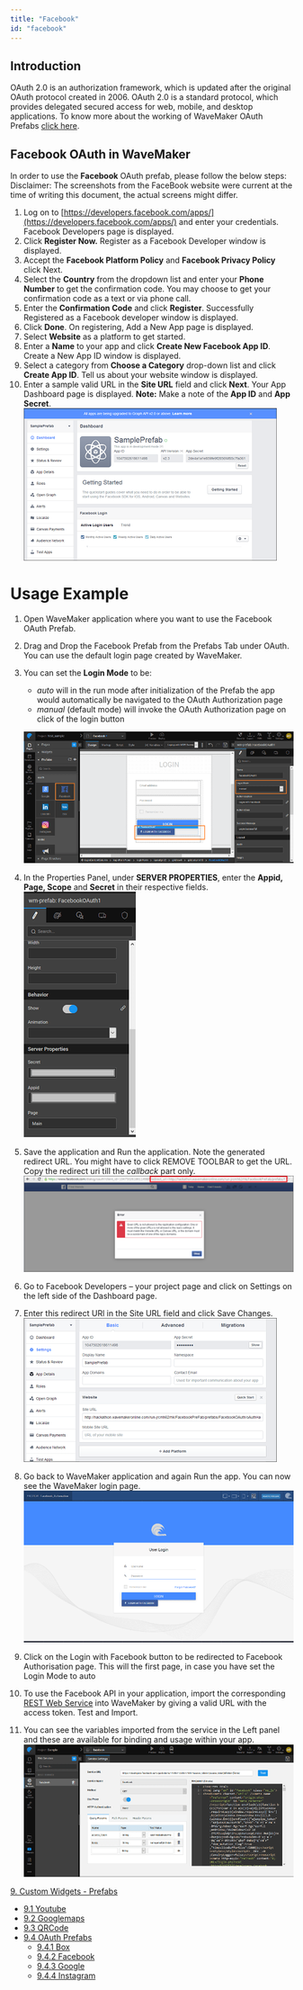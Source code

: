 ```yaml
---
title: "Facebook"
id: "facebook"
---
```


## Introduction

OAuth 2.0 is an authorization framework, which is updated after the original OAuth protocol created in 2006. OAuth 2.0 is a standard protocol, which provides delegated secured access for web, mobile, and desktop applications. To know more about the working of WaveMaker OAuth Prefabs [click here](/learn/app-development/widgets/prefab/oauth-prefabs/).

## Facebook OAuth in WaveMaker

In order to use the **Facebook** OAuth prefab, please follow the below steps: Disclaimer: The screenshots from the FaceBook website were current at the time of writing this document, the actual screens might differ.

1. Log on to [https://developers.facebook.com/apps/](https://developers.facebook.com/apps/) and enter your credentials. Facebook Developers page is displayed.
2. Click **Register Now.** Register as a Facebook Developer window is displayed.
3. Accept the **Facebook Platform Policy** and **Facebook Privacy Policy** click Next.
4. Select the **Country** from the dropdown list and enter your **Phone Number** to get the confirmation code. You may choose to get your confirmation code as a text or via phone call.
5. Enter the **Confirmation Code** and click **Register**. Successfully Registered as a Facebook developer window is displayed.
6. Click **Done**. On registering, Add a New App page is displayed.
7. Select **Website** as a platform to get started.
8. Enter a **Name** to your app and click **Create New Facebook App ID**. Create a New App ID window is displayed.
9. Select a category from **Choose a Category** drop-down list and click **Create App ID**. Tell us about your website window is displayed.
10. Enter a sample valid URL in the **Site URL** field and click **Next**. Your App Dashboard page is displayed. **Note:** Make a note of the **App ID** and **App Secret**. [![](/learn/assets/Facebook_reg9.png)](/learn/assets/Facebook_reg9.png)

# Usage Example

1. Open WaveMaker application where you want to use the Facebook OAuth Prefab.
2. Drag and Drop the Facebook Prefab from the Prefabs Tab under OAuth. You can use the default login page created by WaveMaker.
3. You can set the **Login Mode** to be:
    
    - _auto_ will in the run mode after initialization of the Prefab the app would automatically be navigated to the OAuth Authorization page
    - _manual_ (default mode) will invoke the OAuth Authorization page on click of the login button
    
    [![](/learn/assets/Facebook_app1.png)](/learn/assets/Facebook_app1.png)
4. In the Properties Panel, under **SERVER PROPERTIES**, enter the **Appid, Page, Scope** and **Secret** in their respective fields. [![](/learn/assets/Facebook_app2.png)](/learn/assets/Facebook_app2.png)
5. Save the application and Run the application. Note the generated redirect URL. You might have to click REMOVE TOOLBAR to get the URL. Copy the redirect uri till the _callback_ part only. [![](/learn/assets/Facebook_app_run1.png)](/learn/assets/Facebook_app_run1.png)
6. Go to Facebook Developers – your project page and click on Settings on the left side of the Dashboard page.
7. Enter this redirect URl in the Site URL field and click Save Changes. [![](/learn/assets/Facebook_reg10.png)](/learn/assets/Facebook_reg10.png)
8. Go back to WaveMaker application and again Run the app. You can now see the WaveMaker login page. [![](/learn/assets/Facebook_app_run2.png)](/learn/assets/Facebook_app_run2.png)
9. Click on the Login with Facebook button to be redirected to Facebook Authorisation page. This will the first page, in case you have set the Login Mode to auto
10. To use the Facebook API in your application, import the corresponding [REST Web Service](/learn/services/web-services/web-services/#rest) into WaveMaker by giving a valid URL with the access token. Test and Import.
11. You can see the variables imported from the service in the Left panel and these are available for binding and usage within your app. ![Facebook_serviceVar](/learn/assets/Facebook_serviceVar.png)

[9. Custom Widgets - Prefabs](/learn/app-development/widgets/widget-library/#prefabs)

- [9.1 Youtube](/learn/app-development/widgets/prefab/youtube/)
- [9.2 Googlemaps](/learn/app-development/widgets/prefab/googlemaps/)
- [9.3 QRCode](/learn/app-development/widgets/prefab/qrcode/)
- [9.4 OAuth Prefabs](/learn/app-development/widgets/prefab/oauth-prefabs/)
    - [9.4.1 Box](/learn/app-development/widgets/prefab/oauth-prefabs/box/)
    - [9.4.2 Facebook](#)
    - [9.4.3 Google](/learn/app-development/widgets/prefab/oauth-prefabs/google/)
    - [9.4.4 Instagram](/learn/app-development/widgets/prefab/oauth-prefabs/instagram/)
